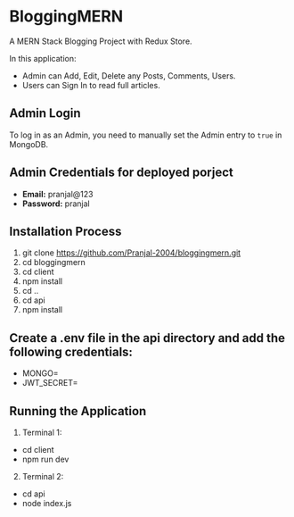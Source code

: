 # BloggingMERN

A MERN Stack Blogging Project with Redux Store.

In this application:
- Admin can Add, Edit, Delete any Posts, Comments, Users.
- Users can Sign In to read full articles.

## Admin Login

To log in as an Admin, you need to manually set the Admin entry to `true` in MongoDB.

## Admin Credentials for deployed porject

- **Email:** pranjal@123
- **Password:** pranjal

## Installation Process

1. git clone https://github.com/Pranjal-2004/bloggingmern.git
2. cd bloggingmern
3. cd client
4. npm install
5. cd ..
6. cd api
7. npm install

## Create a .env file in the api directory and add the following credentials:
- MONGO=<Your MongoDB URL>
- JWT_SECRET=<Your JWT Secret>

## Running the Application
1. Terminal 1:
 - cd client
 - npm run dev
2. Terminal 2:
 - cd api
 - node index.js





